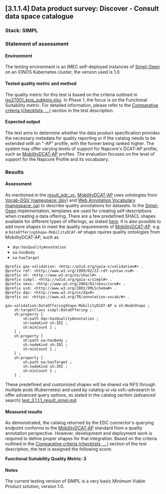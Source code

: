 ## [3.1.1.4] Data product survey: Discover - Consult data space catalogue
### Stack: SIMPL

### Statement of assessment
#### Environment

The testing environment is an IMEC self-deployed instances of [Simpl-Open](https://code.europa.eu/simpl/simpl-open) on an IONOS Kubernetes cluster, the version used is 1.0.

#### Tested quality metric and method

The quality metric for this test is based on the criteria outlined in [iso27001_kpis_subkpis.xlsx](../../../../../design_decisions/background_info/iso27001_kpis_subkpis.xlsx). In Phase 1, the focus is on the Functional Suitability metric. For detailed information, please refer to the [Comparative criteria (checklists, ...)](./test.md#comparative-criteria-checklists-) section in the test description.

#### Expected output

The test aims to determine whether the data product specification provides the necessary metadata for quality reporting or if the catalog needs to be extended with an "-AP" profile, with the former being ranked higher. The system may offer varying levels of support for Napcore's DCAT-AP profile, such as [MobilityDCAT-AP](https://mobilitydcat-ap.github.io/mobilityDCAT-AP/releases/index.html) profiles. The evaluation focuses on the level of support for the Napcore Profile and its vocabulary.

### Results

#### Assessment

As mentioned in the [result_edc_vc](result_edc_vc.md), [MobilityDCAT-AP](https://mobilitydcat-ap.github.io/mobilityDCAT-AP/releases/index.html) uses ontologies from [Vocab-DQV (namespace: dqv)](https://www.w3.org/TR/vocab-dqv/) and [Web Annotation Vocabulary (namespace: oa)](https://www.w3.org/TR/annotation-vocab/) to describe quality annotations for datasets. 
In the [Simpl-Open](https://code.europa.eu/simpl/simpl-open) implementation, templates are used for creating self-descriptions when creating a data offering. 
There are a few predefined SHACL shapes available for different types of offerings, as stated [here](https://code.europa.eu/simpl/simpl-open/development/data1/sdtooling-api-be/-/tree/main/shapes/simpl/Service). 
It is also possible to add more shapes to meet the quality requirements of [MobilityDCAT-AP](https://mobilitydcat-ap.github.io/mobilityDCAT-AP/releases/index.html). 
e.g. a `DataOfferingShape-MobilityDCAT-AP` shape rquires quality ontologies from MobilityDCAT-AP, such as
- `dqv:hasQualityAnnotation`
- `oa:hasBody`
- `oa:hasTarget`

```turtle
@prefix gax-validation: <http://w3id.org/gaia-x/validation#> .
@prefix rdf: <http://www.w3.org/1999/02/22-rdf-syntax-ns#> .
@prefix sh: <http://www.w3.org/ns/shacl#> .
@prefix simpl: <http://w3id.org/gaia-x/simpl#> .
@prefix skos: <http://www.w3.org/2004/02/skos/core#> .
@prefix xsd: <http://www.w3.org/2001/XMLSchema#> .
@prefix dqv: <http://www.w3.org/ns/dqv#> .
@prefix oa: <https://www.w3.org/TR/annotation-vocab/#> .

gax-validation:DataOfferingShape-MobilityDCAT-AP a sh:NodeShape ;
    sh:targetClass simpl:DataOffering ;
    sh:property [
        sh:path dqv:hasQualityAnnotation ;
        sh:nodeKind sh:IRI ;
        sh:minCount 1 ;
    ] ;
    sh:property [
        sh:path oa:hasBody ;
        sh:nodeKind sh:IRI ;
        sh:minCount 1 ;
    ] ;
    sh:property [
        sh:path oa:hasTarget ;
        sh:nodeKind sh:IRI ;
        sh:minCount 1 ;
    ] .
```

These predefined and customized shapes will be shared via NFS through multiple pods (Kubernetes) and used by catalog-ui via xsfc-advsearch to offer advanced query options, as stated in the catalog section (advanced search) [test_3.1.1.1_result_simpl.md](../test_3_1_1_1/result_simpl.md#advanced-search).

#### Measured results

As demonstrated, the catalog returned by the EDC connector's querying endpoint conforms to the [MobilityDCAT-AP](https://mobilitydcat-ap.github.io/mobilityDCAT-AP/releases/index.html) standard from a quality annotation perspective.
However, development and deployment work is required to define proper shapes for that integration.
Based on the criteria outlined in the [Comparative criteria (checklists, ...)](./test.md#comparative-criteria-checklists-) section of the test description, the test is assigned the following score:

**Functional Suitability Quality Metric: 3**

#### Notes                                                                                             
The current testing version of SIMPL is a very basic Minimum Viable Product solution, version 1.0.   